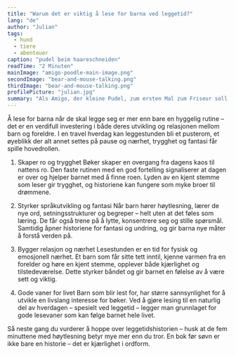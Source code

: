 ```yaml
---
title: "Warum det er viktig å lese for barna ved leggetid?"
lang: "de"
author: "Julian"
tags:
  - hund
  - tiere
  - abenteuer
caption: "pudel beim haareschneiden"
readTime: "2 Minuten"
mainImage: "amigo-poodle-main-image.png"
secondImage: "bear-and-mouse-talking.png"
thirdImage: "bear-and-mouse-talking.png"
profilePicture: "julian.jpg"
summary: "Als Amigo, der kleine Pudel, zum ersten Mal zum Friseur soll, beginnt für ihn ein ungewohntes und aufregendes Abenteuer."
---
```


Å lese for barna når de skal legge seg er mer enn bare en hyggelig rutine – det er en verdifull investering i både deres utvikling og relasjonen mellom barn og foreldre. I en travel hverdag kan leggestunden bli et pusterom, et øyeblikk der alt annet settes på pause og nærhet, trygghet og fantasi får spille hovedrollen.

1. Skaper ro og trygghet
   Bøker skaper en overgang fra dagens kaos til nattens ro. Den faste rutinen med en god fortelling signaliserer at dagen er over og hjelper barnet med å finne roen. Lyden av en kjent stemme som leser gir trygghet, og historiene kan fungere som myke broer til drømmene.

2. Styrker språkutvikling og fantasi
   Når barn hører høytlesning, lærer de nye ord, setningsstrukturer og begreper – helt uten at det føles som læring. De får også trene på å lytte, konsentrere seg og stille spørsmål. Samtidig åpner historiene for fantasi og undring, og gir barna nye måter å forstå verden på.

3. Bygger relasjon og nærhet
   Lesestunden er en tid for fysisk og emosjonell nærhet. Et barn som får sitte tett inntil, kjenne varmen fra en forelder og høre en kjent stemme, opplever både kjærlighet og tilstedeværelse. Dette styrker båndet og gir barnet en følelse av å være sett og viktig.

4. Gode vaner for livet
   Barn som blir lest for, har større sannsynlighet for å utvikle en livslang interesse for bøker. Ved å gjøre lesing til en naturlig del av hverdagen – spesielt ved leggetid – legger man grunnlaget for gode lesevaner som kan følge barnet hele livet.

Så neste gang du vurderer å hoppe over leggetidshistorien – husk at de fem minuttene med høytlesning betyr mye mer enn du tror. En bok før søvn er ikke bare en historie – det er kjærlighet i ordform.
